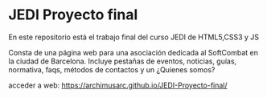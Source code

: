 # JEDI Proyecto final


En este repositorio está el trabajo final del curso JEDI de HTML5,CSS3 y JS

Consta de una página web para una asociación dedicada al SoftCombat en la ciudad de Barcelona. Incluye pestañas de eventos, noticias, guías, normativa, faqs, métodos de contactos y un ¿Quienes somos?

acceder a web: https://archimusarc.github.io/JEDI-Proyecto-final/
